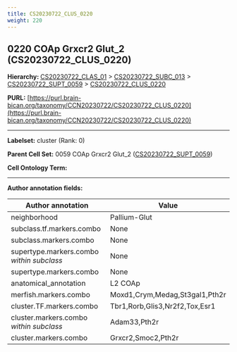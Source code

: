 ```yaml
---
title: CS20230722_CLUS_0220
weight: 220
---
```

## 0220 COAp Grxcr2 Glut_2 (CS20230722_CLUS_0220)
<b>Hierarchy: </b>
[CS20230722_CLAS_01](../CS20230722_CLAS_01) >
[CS20230722_SUBC_013](../CS20230722_SUBC_013) >
[CS20230722_SUPT_0059](../CS20230722_SUPT_0059) >
[CS20230722_CLUS_0220](../CS20230722_CLUS_0220)

**PURL:** [https://purl.brain-bican.org/taxonomy/CCN20230722/CS20230722_CLUS_0220](https://purl.brain-bican.org/taxonomy/CCN20230722/CS20230722_CLUS_0220)

---


**Labelset:** cluster (Rank: 0)

**Parent Cell Set:** 0059 COAp Grxcr2 Glut_2 ([CS20230722_SUPT_0059](../CS20230722_SUPT_0059))



**Cell Ontology Term:** 

[MARKER GENES.]: #


---

[TRANSFERRED ANNOTATIONS.]: #


[AUTHOR ANNOTATION FIELDS.]: #


**Author annotation fields:**

| Author annotation | Value |
|-------------------|-------|
|neighborhood|Pallium-Glut|
|subclass.tf.markers.combo|None|
|subclass.markers.combo|None|
|supertype.markers.combo _within subclass_|None|
|supertype.markers.combo|None|
|anatomical_annotation|L2 COAp|
|merfish.markers.combo|Moxd1,Crym,Medag,St3gal1,Pth2r|
|cluster.TF.markers.combo|Tbr1,Rorb,Glis3,Nr2f2,Tox,Esr1|
|cluster.markers.combo _within subclass_|Adam33,Pth2r|
|cluster.markers.combo|Grxcr2,Smoc2,Pth2r|
